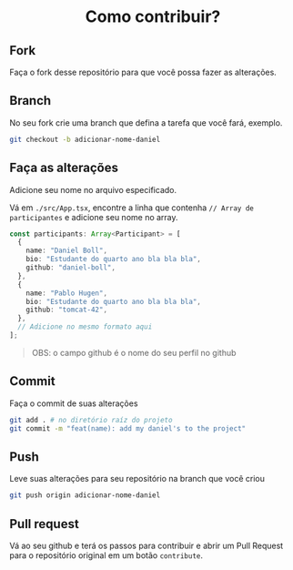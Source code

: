 # <h1 align="center">Como contribuir?</h1>

## Fork

Faça o fork desse repositório para que você possa fazer as alterações.

## Branch

No seu fork crie uma branch que defina a tarefa que você fará, exemplo.

```sh
git checkout -b adicionar-nome-daniel
```

## Faça as alterações

Adicione seu nome no arquivo especificado.

Vá em `./src/App.tsx`, encontre a linha que contenha `// Array de participantes` e adicione seu nome no array.

```ts
const participants: Array<Participant> = [
  {
    name: "Daniel Boll",
    bio: "Estudante do quarto ano bla bla bla",
    github: "daniel-boll",
  },
  {
    name: "Pablo Hugen",
    bio: "Estudante do quarto ano bla bla bla",
    github: "tomcat-42",
  },
  // Adicione no mesmo formato aqui
];
```
> OBS: o campo github é o nome do seu perfil no github

## Commit

Faça o commit de suas alterações

```sh
git add . # no diretório raíz do projeto
git commit -m "feat(name): add my daniel's to the project"
```

## Push

Leve suas alterações para seu repositório na branch que você criou

```sh
git push origin adicionar-nome-daniel
```

## Pull request

Vá ao seu github e terá os passos para contribuir e abrir um Pull Request para o repositório original em um botão `contribute`.
